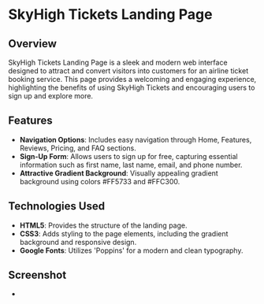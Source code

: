 # SkyHigh Tickets Landing Page

## Overview
SkyHigh Tickets Landing Page is a sleek and modern web interface designed to attract and convert visitors into customers for an airline ticket booking service. This page provides a welcoming and engaging experience, highlighting the benefits of using SkyHigh Tickets and encouraging users to sign up and explore more.

## Features
- **Navigation Options**: Includes easy navigation through Home, Features, Reviews, Pricing, and FAQ sections.
- **Sign-Up Form**: Allows users to sign up for free, capturing essential information such as first name, last name, email, and phone number.
- **Attractive Gradient Background**: Visually appealing gradient background using colors #FF5733 and #FFC300.

## Technologies Used
- **HTML5**: Provides the structure of the landing page.
- **CSS3**: Adds styling to the page elements, including the gradient background and responsive design.
- **Google Fonts**: Utilizes 'Poppins' for a modern and clean typography.
  
## Screenshot
 -


